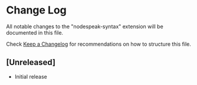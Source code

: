 # Change Log

All notable changes to the "nodespeak-syntax" extension will be documented in this file.

Check [Keep a Changelog](http://keepachangelog.com/) for recommendations on how to structure this file.

## [Unreleased]

- Initial release